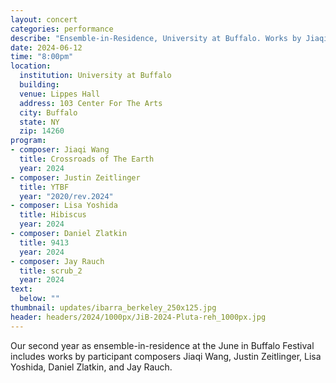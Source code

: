 ```yaml
---
layout: concert
categories: performance
describe: "Ensemble-in-Residence, University at Buffalo. Works by Jiaqi Wang, Justin Zeitlinger, Lisa Yoshida, Daniel Zlatkin, and Jay Rauch"
date: 2024-06-12
time: "8:00pm"
location:
  institution: University at Buffalo
  building: 
  venue: Lippes Hall
  address: 103 Center For The Arts
  city: Buffalo
  state: NY
  zip: 14260
program:
- composer: Jiaqi Wang
  title: Crossroads of The Earth
  year: 2024
- composer: Justin Zeitlinger
  title: YTBF 
  year: "2020/rev.2024"
- composer: Lisa Yoshida
  title: Hibiscus
  year: 2024
- composer: Daniel Zlatkin
  title: 9413
  year: 2024
- composer: Jay Rauch
  title: scrub_2
  year: 2024
text:
  below: ""
thumbnail: updates/ibarra_berkeley_250x125.jpg
header: headers/2024/1000px/JiB-2024-Pluta-reh_1000px.jpg
---
```


Our second year as ensemble-in-residence at the June in Buffalo Festival includes works by participant composers Jiaqi Wang, Justin Zeitlinger, Lisa Yoshida, Daniel Zlatkin, and Jay Rauch.
